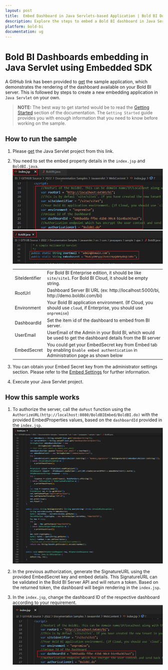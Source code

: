 ```yaml
---
layout: post
title:  Embed Dashboard in Java Servlets-based Application | Bold BI Docs
description: Explore the steps to embed a Bold BI dashboard in Java Servlets-based application with a demo sample walkthrough.
platform: bold-bi
documentation: ug
---
```


# Bold BI Dashboards embedding in Java Servlet using Embedded SDK

A GitHub link has been provided to [get](https://github.com/boldbi/java-servlet-sample) the sample application, which demonstrates the rendering of the dashboard available on your Bold BI server. This is followed by steps to create a new embedding application in `Java Servlet` on your own. 

> **NOTE:** The best way to get started would be to read the [Getting Started](/getting-started/embedding-in-your-application/) section of the documentation. The `Getting Started` guide provides you with enough information that you need to know before working on the sample.     

## How to run the sample

 1. Please [get](https://github.com/boldbi/java-servlet-sample) the Java Servlet project from this link.

 2. You need to set the embed property details in the `index.jsp` and `BoldBI.java`.
    ![Embed Properties in Index](/static/assets/javascript/sample/images/java-index-props.png)
    ![Embed Properties in API](/static/assets/javascript/sample/images/java-boldbi-props.png)  
    
    <meta charset="utf-8"/>
    <table>
    <tbody>
    <tr>
        <td align="left">SiteIdentifier</td>
        <td align="left">For Bold BI Enterprise edition, it should be like <code>site/site1</code>. For Bold BI Cloud, it should be empty string.</td>
    </tr>
    <tr>
        <td align="left">RootUrl</td>
        <td align="left">Dashboard Server BI URL (ex: http://localhost:5000/bi, http://demo.boldbi.com/bi)</td>
    </tr>
    <tr>
        <td align="left">Environment</td>
        <td align="left">Your Bold BI application environment. (If Cloud, you should use <code>cloud</code>, if  Enterprise, you should use <code>onpremise</code>)</td>
    </tr>
    <tr>
        <td align="left">DashboardId</td>
        <td align="left">Set the item id of the dashboard to embed from BI server. </td>
    </tr>
    <tr>
        <td align="left">UserEmail</td>
        <td align="left">UserEmail of the Admin in your Bold BI, which would be used to get the dashboard details from the BI server</td>
    </tr>
    <tr>
        <td align="left">EmbedSecret</td>
        <td align="left">You could get your EmbedSecret key from Embed tab by enabling <code>Enable embed authentication</code> in Administration page as shown below</td>
    </tr>
    </tbody>
    </table>


 3. You can obtain your Embed Secret key from the administrator settings section. Please refer to the [Embed Settings](/site-administration/embed-settings/) for further information. 

 4. Execute your Java Servlet project.

## How this sample works

 1. To authorize the server, call the `doPost` function using the `AuthorizeURL(http://localhost:8080/BoldBIEmbed/BoldBI.do)` with the provided EmbedProperties values, based on the `dashboardId` provided in the `index.jsp`.
    ![Get Embed Details](/static/assets/javascript/sample/images/java-authorize.png)

 2. In the previous authorization, generate the SignatureURL using the provided EmbedSecret key and embed details. This SignatureURL can be validated in the Bold BI Server API and will return a token. Based on the returned token, the dashboard will begin rendering in the `index.jsp`.

 3. In the `index.jsp`, change the dashboard ID of the respective dashboard according to your requirement.
    ![Set Dashboard Id](/static/assets/javascript/sample/images/java-dashboard.png)  